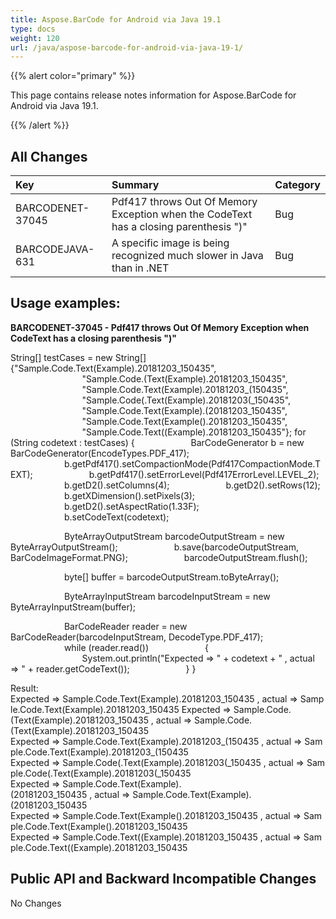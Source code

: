 ```yaml
---
title: Aspose.BarCode for Android via Java 19.1
type: docs
weight: 120
url: /java/aspose-barcode-for-android-via-java-19-1/
---
```


{{% alert color="primary" %}} 

This page contains release notes information for Aspose.BarCode for Android via Java 19.1.

{{% /alert %}} 
## **All Changes**

|**Key**|**Summary**|**Category**|
| :- | :- | :- |
|BARCODENET-37045|Pdf417 throws Out Of Memory Exception when the CodeText has a closing parenthesis ")"|Bug|
|BARCODEJAVA-631|A specific image is being recognized much slower in Java than in .NET|Bug|
## **Usage examples:**
**BARCODENET-37045 - Pdf417 throws Out Of Memory Exception when CodeText has a closing parenthesis ")"**



String[] testCases = new String[]{"Sample.Code.Text(Example).20181203_150435",
`                `"Sample.Code.(Text(Example).20181203_150435",
`                `"Sample.Code.Text(Example).20181203_(150435",
`                `"Sample.Code(.Text(Example).20181203(_150435",
`                `"Sample.Code.Text(Example).(20181203_150435",
`                `"Sample.Code.Text(Example().20181203_150435",
`                `"Sample.Code.Text((Example).20181203_150435"};
for (String codetext : testCases)
{
`            `BarCodeGenerator b = new BarCodeGenerator(EncodeTypes.PDF_417);
`            `b.getPdf417().setCompactionMode(Pdf417CompactionMode.TEXT);
`            `b.getPdf417().setErrorLevel(Pdf417ErrorLevel.LEVEL_2);
`            `b.getD2().setColumns(4);
`            `b.getD2().setRows(12);
`            `b.getXDimension().setPixels(3);
`            `b.getD2().setAspectRatio(1.33F);
`            `b.setCodeText(codetext);

`            `ByteArrayOutputStream barcodeOutputStream = new ByteArrayOutputStream();
`            `b.save(barcodeOutputStream, BarCodeImageFormat.PNG);
`            `barcodeOutputStream.flush();

`            `byte[] buffer = barcodeOutputStream.toByteArray();

`            `ByteArrayInputStream barcodeInputStream = new ByteArrayInputStream(buffer);

`            `BarCodeReader reader = new BarCodeReader(barcodeInputStream, DecodeType.PDF_417);
`            `while (reader.read())
`            `{
`                `System.out.println("Expected => " + codetext + " , actual => " + reader.getCodeText());
`            `}
}

Result:
Expected => Sample.Code.Text(Example).20181203_150435 , actual => Sample.Code.Text(Example).20181203_150435
Expected => Sample.Code.(Text(Example).20181203_150435 , actual => Sample.Code.(Text(Example).20181203_150435
Expected => Sample.Code.Text(Example).20181203_(150435 , actual => Sample.Code.Text(Example).20181203_(150435
Expected => Sample.Code(.Text(Example).20181203(_150435 , actual => Sample.Code(.Text(Example).20181203(_150435
Expected => Sample.Code.Text(Example).(20181203_150435 , actual => Sample.Code.Text(Example).(20181203_150435
Expected => Sample.Code.Text(Example().20181203_150435 , actual => Sample.Code.Text(Example().20181203_150435
Expected => Sample.Code.Text((Example).20181203_150435 , actual => Sample.Code.Text((Example).20181203_150435
## **Public API and Backward Incompatible Changes**
No Changes
